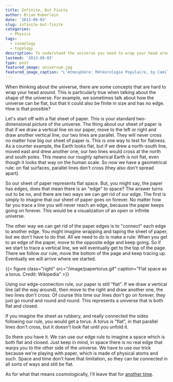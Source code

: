 ```yaml
---
title: Infinite, But Finite
author: Brian Koberlein
date: '2013-09-03'
slug: infinite-but-finite
categories:
  - Physics
tags:
  - cosmology
  - topology
description: To understand the universe you need to wrap your head around a bit of topology
lastmod: '2013-09-03'
type: post
featured_image: universum.jpg
featured_image_caption: "L'Atmosphère: Météorologie Populaire, by Camille Flammarion"
---
```


When thinking about the universe, there are some concepts that are hard to wrap your head around.  This is particularly true when talking about the shape of the universe.  For example, we sometimes talk about how the universe can be flat, but that it could also be finite in size and has no edge.  How is that possible?

Let's start off with a flat sheet of paper. This is your standard two-dimensional picture of the universe. The thing about our sheet of paper is that if we draw a vertical line on our paper, move to the left or right and draw another vertical line, our two lines are parallel. They will never cross no matter how big our sheet of paper is. This is one way to test for flatness. As a counter example, the Earth looks flat, but if we drew a north-south line, moved east and drew another one, our two lines would cross at the north and south poles. This means our roughly spherical Earth is not flat, even though it looks that way on the human scale. So now we have a geometrical rule: on flat surfaces, parallel lines don't cross (they also don't spread apart).

So our sheet of paper represents flat space. But, you might say, the paper has edges, does that mean there is an "edge" to space? The answer turns out to be no, and there are two ways we can get rid of our edge. The first is simply to imagine that our sheet of paper goes on forever. No matter how far you trace a line you will never reach an edge, because the paper keeps going on forever. This would be a visualization of an open or infinite universe.

The other way we can get rid of the paper edges is to "connect" each edge to another edge. You might imagine wrapping and taping the sheet of paper, but we don't have to do that. All we need to do is make a rule: When you get to an edge of the paper, move to the opposite edge and keep going. So if we start to trace a vertical line, we will eventually get to the top of the page. There we follow our rule, move the bottom of the page and keep tracing up. Eventually we will arrive where we started.

{{< figure class="right" src="/image/papertorus.gif" caption="Flat space as a torus. Credit: Wikipedia" >}}

Using our edge-connection rule, our paper is still "flat". If we draw a vertical line (all the way around), then move to the right and draw another one, the two lines don't cross. Of course this time our lines don't go on forever, they just go round and round and round. This represents a universe that is both flat and closed.

If you imagine the sheet as rubbery, and really connected the sides following our rule, you would get a torus. A torus is "flat", in that parallel lines don't cross, but it doesn't look flat until you unfold it.

So there you have it. We can use our edge rule to imagine a space which is both flat and closed. Just keep in mind, in space there is no real edge that warps you to the other side of the universe. We have to use our trick because we're playing with paper, which is made of physical atoms and such. Space and time don't have that limitation, so they can be connected in all sorts of ways and still be flat.

As for what that means cosmologically, I'll leave that for [another time](https://blog.briankoberlein.com/ever-expanding-into-nothing/).